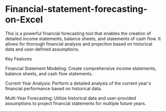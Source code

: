 # Financial-statement-forecasting-on-Excel

This is a powerful financial forecasting tool that enables the creation of detailed income statements, balance sheets, and statements of cash flow. It allows for thorough financial analysis and projection based on historical data and user-defined assumptions.

Key Features

Financial Statement Modeling: Create comprehensive income statements, balance sheets, and cash flow statements.

Current Year Analysis: Perform a detailed analysis of the current year's financial performance based on historical data.

Multi-Year Forecasting: Utilize historical data and user-provided assumptions to project financial statements for multiple future years.
